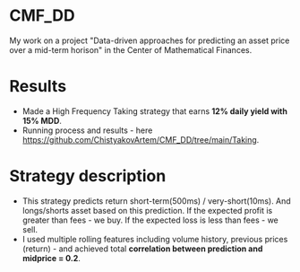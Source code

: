 # CMF_DD
My work on a project "Data-driven approaches for predicting an asset price over a mid-term horison" in the Center of Mathematical Finances.

# Results
- Made a High Frequency Taking strategy that earns **12% daily yield with 15% MDD**.
- Running process and results - here https://github.com/ChistyakovArtem/CMF_DD/tree/main/Taking.

# Strategy description
- This strategy predicts return short-term(500ms) / very-short(10ms). And longs/shorts asset based on this prediction. If the expected profit is greater than fees - we buy. If the expected loss is less than fees - we sell.
- I used multiple rolling features including volume history, previous prices (return) - and achieved total **correlation between prediction and midprice = 0.2**. 
